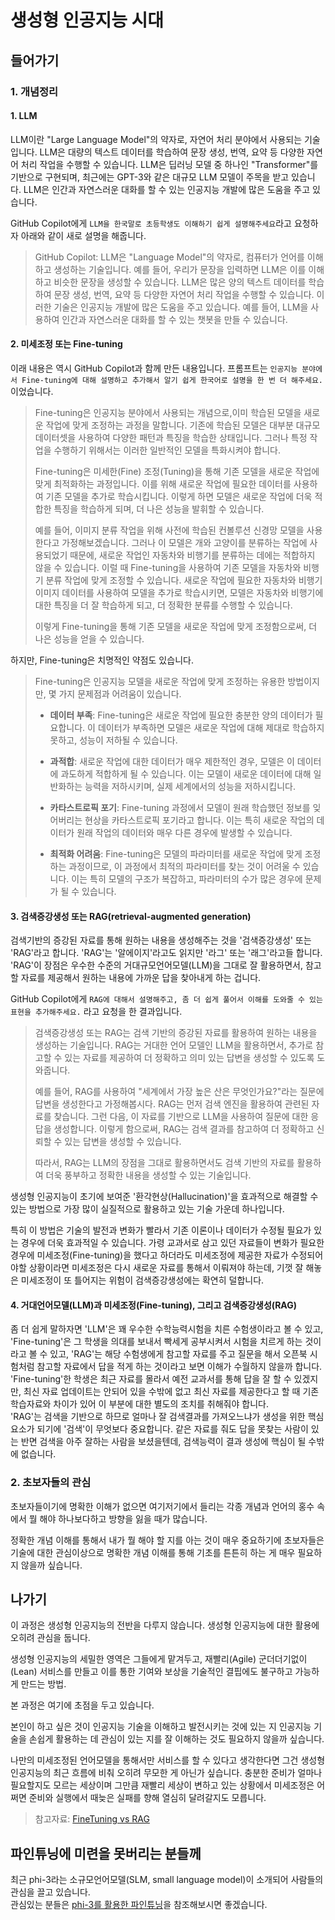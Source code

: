 # 생성형 인공지능 시대
## 들어가기
### 1. 개념정리
#### 1. LLM
LLM이란 "Large Language Model"의 약자로, 자연어 처리 분야에서 사용되는 기술입니다. LLM은 대량의 텍스트 데이터를 학습하여 문장 생성, 번역, 요약 등 다양한 자연어 처리 작업을 수행할 수 있습니다. LLM은 딥러닝 모델 중 하나인 "Transformer"를 기반으로 구현되며, 최근에는 GPT-3와 같은 대규모 LLM 모델이 주목을 받고 있습니다. LLM은 인간과 자연스러운 대화를 할 수 있는 인공지능 개발에 많은 도움을 주고 있습니다.  

GitHub Copilot에게 ```LLM을 한국말로 초등학생도 이해하기 쉽게 설명해주세요```라고 요청하자 아래와 같이 새로 설명을 해줍니다.
>GitHub Copilot: LLM은 "Language Model"의 약자로, 컴퓨터가 언어를 이해하고 생성하는 기술입니다. 예를 들어, 우리가 문장을 입력하면 LLM은 이를 이해하고 비슷한 문장을 생성할 수 있습니다. LLM은 많은 양의 텍스트 데이터를 학습하여 문장 생성, 번역, 요약 등 다양한 자연어 처리 작업을 수행할 수 있습니다. 이러한 기술은 인공지능 개발에 많은 도움을 주고 있습니다. 예를 들어, LLM을 사용하여 인간과 자연스러운 대화를 할 수 있는 챗봇을 만들 수 있습니다.

#### 2. 미세조정 또는 Fine-tuning
이래 내용은 역시 GitHub Copilot과 함께 만든 내용입니다. 
프롬프트는 ```인공지능 분야에서 Fine-tuning에 대해 설명하고 추가해서 알기 쉽게 한국어로 설명을 한 번 더 해주세요.``` 이었습니다.

>Fine-tuning은 인공지능 분야에서 사용되는 개념으로,이미 학습된 모델을 새로운 작업에 맞게 조정하는 과정을 말합니다. 기존에 학습된 모델은 대부분 대규모 데이터셋을 사용하여 다양한 패턴과 특징을 학습한 상태입니다. 그러나 특정 작업을 수행하기 위해서는 이러한 일반적인 모델을 특화시켜야 합니다.
>
>Fine-tuning은 미세한(Fine) 조정(Tuning)을 통해 기존 모델을 새로운 작업에 맞게 최적화하는 과정입니다. 이를 위해 새로운 작업에 필요한 데이터를 사용하여 기존 모델을 추가로 학습시킵니다. 이렇게 하면 모델은 새로운 작업에 더욱 적합한 특징을 학습하게 되며, 더 나은 성능을 발휘할 수 있습니다.
>
>예를 들어, 이미지 분류 작업을 위해 사전에 학습된 컨볼루션 신경망 모델을 사용한다고 가정해보겠습니다. 그러나 이 모델은 개와 고양이를 분류하는 작업에 사용되었기 때문에, 새로운 작업인 자동차와 비행기를 분류하는 데에는 적합하지 않을 수 있습니다. 이럴 때 Fine-tuning을 사용하여 기존 모델을 자동차와 비행기 분류 작업에 맞게 조정할 수 있습니다. 새로운 작업에 필요한 자동차와 비행기 이미지 데이터를 사용하여 모델을 추가로 학습시키면, 모델은 자동차와 비행기에 대한 특징을 더 잘 학습하게 되고, 더 정확한 분류를 수행할 수 있습니다.
>
>이렇게 Fine-tuning을 통해 기존 모델을 새로운 작업에 맞게 조정함으로써, 더 나은 성능을 얻을 수 있습니다.

하지만, Fine-tuning은 치명적인 약점도 있습니다.

>Fine-tuning은 인공지능 모델을 새로운 작업에 맞게 조정하는 유용한 방법이지만, 몇 가지 문제점과 어려움이 있습니다.
>
>- **데이터 부족**: Fine-tuning은 새로운 작업에 필요한 충분한 양의 데이터가 필요합니다. 이 데이터가 부족하면 모델은 새로운 작업에 대해 제대로 학습하지 못하고, 성능이 저하될 수 있습니다.
>
>- **과적합**: 새로운 작업에 대한 데이터가 매우 제한적인 경우, 모델은 이 데이터에 과도하게 적합하게 될 수 있습니다. 이는 모델이 새로운 데이터에 대해 일반화하는 능력을 저하시키며, 실제 세계에서의 성능을 저하시킵니다.
>
>- **카타스트로픽 포기**: Fine-tuning 과정에서 모델이 원래 학습했던 정보를 잊어버리는 현상을 카타스트로픽 포기라고 합니다. 이는 특히 새로운 작업의 데이터가 원래 작업의 데이터와 매우 다른 경우에 발생할 수 있습니다.
>
>- **최적화 어려움**: Fine-tuning은 모델의 파라미터를 새로운 작업에 맞게 조정하는 과정이므로, 이 과정에서 최적의 파라미터를 찾는 것이 어려울 수 있습니다. 이는 특히 모델의 구조가 복잡하고, 파라미터의 수가 많은 경우에 문제가 될 수 있습니다.

#### 3. 검색증강생성 또는 RAG(retrieval-augmented generation)
검색기반의 증강된 자료를 통해 원하는 내용을 생성해주는 것을 '검색증강생성' 또는 'RAG'라고 합니다. 'RAG'는 '알에이지'라고도 읽지만 '라그' 또는 '래그'라고들 합니다.  
'RAG'이 장점은 우수한 수준의 거대규모언어모델(LLM)을 그대로 잘 활용하면서, 참고할 자료를 제공해서 원하는 내용에 가까운 답을 찾아내게 하는 겁니다.  

GitHub Copilot에게 ```RAG에 대해서 설명해주고, 좀 더 쉽게 풀어서 이해를 도와줄 수 있는 표현을 추가해주세요.``` 라고 요청을 한 결과입니다.  

>검색증강생성 또는 RAG는 검색 기반의 증강된 자료를 활용하여 원하는 내용을 생성하는 기술입니다. RAG는 거대한 언어 모델인 LLM을 활용하면서, 추가로 참고할 수 있는 자료를 제공하여 더 정확하고 의미 있는 답변을 생성할 수 있도록 도와줍니다.
>
>예를 들어, RAG를 사용하여 "세계에서 가장 높은 산은 무엇인가요?"라는 질문에 답변을 생성한다고 가정해봅시다. RAG는 먼저 검색 엔진을 활용하여 관련된 자료를 찾습니다. 그런 다음, 이 자료를 기반으로 LLM을 사용하여 질문에 대한 응답을 생성합니다. 이렇게 함으로써, RAG는 검색 결과를 참고하여 더 정확하고 신뢰할 수 있는 답변을 생성할 수 있습니다.
>
>따라서, RAG는 LLM의 장점을 그대로 활용하면서도 검색 기반의 자료를 활용하여 더욱 풍부하고 정확한 내용을 생성할 수 있는 기술입니다.

생성형 인공지능이 초기에 보여준 '환각현상(Hallucination)'을 효과적으로 해결할 수 있는 방법으로 가장 많이 실질적으로 활용하고 있는 기술 가운데 하나입니다.

특히 이 방법은 기술의 발전과 변화가 빨라서 기존 이론이나 데이터가 수정될 필요가 있는 경우에 더욱 효과적일 수 있습니다. 가령 교과서로 삼고 있던 자료들이 변화가 필요한 경우에 미세조정(Fine-tuning)을 했다고 하더라도 미세조정에 제공한 자료가 수정되어야할 상황이라면 미세조정은 다시 새로운 자료를 통해서 이뤄져야 하는데, 기껏 잘 해놓은 미세조정이 또 틀어지는 위험이 검색증강생성에는 확연히 덜합니다.

#### 4. 거대언어모델(LLM)과 미세조정(Fine-tuning), 그리고 검색증강생성(RAG)

좀 더 쉽게 말하자면 'LLM'은 꽤 우수한 수학능력시험을 치른 수험생이라고 볼 수 있고, 'Fine-tuning'은 그 학생을 의대를 보내서 빡세게 공부시켜서 시험을 치르게 하는 것이라고 볼 수 있고, 'RAG'는 해당 수험생에게 참고할 자료를 주고 질문을 해서 오픈북 시험처럼 참고할 자료에서 답을 적게 하는 것이라고 보면 이해가 수월하지 않을까 합니다.  
'Fine-tuning'한 학생은 최근 자료를 몰라서 예전 교과서를 통해 답을 잘 할 수 있겠지만, 최신 자료 업데이트는 안되어 있을 수밖에 없고 최신 자료를 제공한다고 할 때 기존 학습자료와 차이가 있어 이 부분에 대한 별도의 조치를 취해줘야 합니다.  
'RAG'는 검색을 기반으로 하므로 얼마나 잘 검색결과를 가져오느냐가 생성을 위한 핵심요소가 되기에 '검색'이 무엇보다 중요합니다. 같은 자료를 줘도 답을 못찾는 사람이 있는 반면 검색을 아주 잘하는 사람을 보셨을텐데, 검색능력이 결과 생성에 핵심이 될 수밖에 없습니다.

### 2. 초보자들의 관심
초보자들이기에 명확한 이해가 없으면 여기저기에서 들리는 각종 개념과 언어의 홍수 속에서 뭘 해야 하나보다하고 방향을 잃을 때가 많습니다.  

정확한 개념 이해를 통해서 내가 뭘 해야 할 지를 아는 것이 매우 중요하기에 초보자들은 기술에 대한 관심이상으로 명확한 개념 이해를 통해 기초를 튼튼히 하는 게 매우 필요하지 않을까 싶습니다.

## 나가기
이 과정은 생성형 인공지능의 전반을 다루지 않습니다. 생성형 인공지능에 대한 활용에 오히려 관심을 둡니다.  

생성형 인공지능의 세밀한 영역은 그들에게 맡겨두고, 재빨리(Agile) 군더더기없이(Lean) 서비스를 만들고 이를 통한 기여와 보상을 기술적인 결핍에도 불구하고 가능하게 만드는 방법.  

본 과정은 여기에 초점을 두고 있습니다.  

본인이 하고 싶은 것이 인공지능 기술을 이해하고 발전시키는 것에 있는 지 인공지능 기술을 손쉽게 활용하는 데 관심이 있는 지를 잘 이해하는 것도 필요하지 않을까 싶습니다.

나만의 미세조정된 언어모델을 통해서만 서비스를 할 수 있다고 생각한다면 그건 생성형 인공지능의 최근 흐름에 비춰 오히려 무모한 게 아닌가 싶습니다. 충분한 준비가 얼마나 필요할지도 모르는 세상이며 그만큼 재빨리 세상이 변하고 있는 상황에서 미세조정은 어쩌면 준비와 실행에서 때늦은 실패를 향해 열심히 달려갈지도 모릅니다.

>참고자료: [FineTuning vs RAG](https://github.com/microsoft/Phi-3CookBook/blob/main/md/04.Fine-tuning/FineTuning%20vs%20RAG.md)

## 파인튜닝에 미련을 못버리는 분들께
최근 phi-3라는 소규모언어모델(SLM, small language model)이 소개되어 사람들의 관심을 끌고 있습니다.  
관심있는 분들은 [phi-3를 활용한 파인튜닝](https://github.com/microsoft/Phi-3CookBook/tree/main/md/04.Fine-tuning)을 참조해보시면 좋겠습니다.

